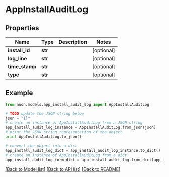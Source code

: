 # AppInstallAuditLog


## Properties

Name | Type | Description | Notes
------------ | ------------- | ------------- | -------------
**install_id** | **str** |  | [optional] 
**log_line** | **str** |  | [optional] 
**time_stamp** | **str** |  | [optional] 
**type** | **str** |  | [optional] 

## Example

```python
from nuon.models.app_install_audit_log import AppInstallAuditLog

# TODO update the JSON string below
json = "{}"
# create an instance of AppInstallAuditLog from a JSON string
app_install_audit_log_instance = AppInstallAuditLog.from_json(json)
# print the JSON string representation of the object
print AppInstallAuditLog.to_json()

# convert the object into a dict
app_install_audit_log_dict = app_install_audit_log_instance.to_dict()
# create an instance of AppInstallAuditLog from a dict
app_install_audit_log_form_dict = app_install_audit_log.from_dict(app_install_audit_log_dict)
```
[[Back to Model list]](../README.md#documentation-for-models) [[Back to API list]](../README.md#documentation-for-api-endpoints) [[Back to README]](../README.md)


